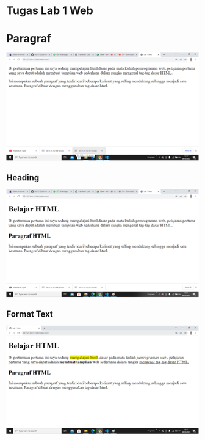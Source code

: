 # Tugas Lab 1 Web
# Paragraf

![paragraf](img/Ss1.png)

## Heading

![Heading](img/Ss2.png)

## Format Text

![format_text](img/Ss3.png)